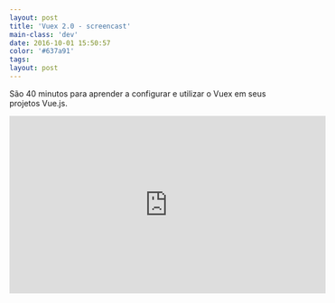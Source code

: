 ```yaml
---
layout: post
title: 'Vuex 2.0 - screencast'
main-class: 'dev'
date: 2016-10-01 15:50:57 
color: '#637a91'
tags: 
layout: post
---
```


São 40 minutos para aprender a configurar e utilizar o Vuex em seus projetos Vue.js.

<iframe width="560" height="315" src="https://www.youtube.com/embed/BT1kKaZwPRs" frameborder="0" allowfullscreen></iframe>
